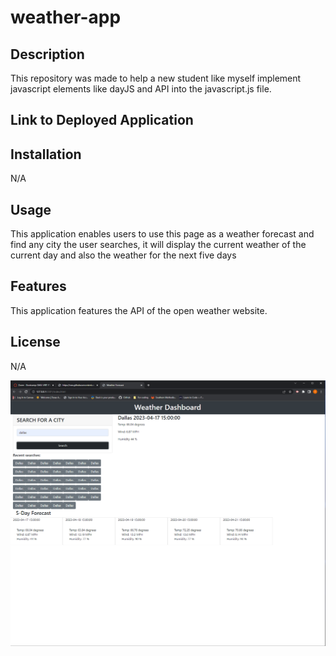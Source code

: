 # weather-app

## Description

This repository was made to help a new student like myself implement javascript elements like dayJS and API into the javascript.js file. 

## Link to Deployed Application 



## Installation

N/A

## Usage

This application enables users to use this page as a weather forecast and find any city the user searches, it will display the current weather of the current day and also the weather for the next five days

## Features

This application features the API of the open weather website.

## License 

N/A

![alt text](/Screenshot%20(11).png)